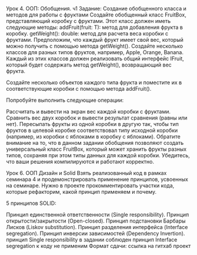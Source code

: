 Урок 4. ООП: Обобщения. ч1
Задание: Создание обобщенного класса и методов для работы с фруктами
Создайте обобщенный класс FruitBox, представляющий коробку с фруктами. Этот класс должен иметь следующие методы:
addFruit(fruit: T): метод для добавления фрукта в коробку.
getWeight(): double: метод для расчета веса коробки с фруктами. Предположим, что каждый фрукт имеет свой вес, который можно получить с помощью метода getWeight().
Создайте несколько классов для разных типов фруктов, например, Apple, Orange, Banana. Каждый из этих классов должен реализовать общий интерфейс IFruit, который будет содержать метод getWeight(), возвращающий вес фрукта.

Создайте несколько объектов каждого типа фрукта и поместите их в соответствующие коробки с помощью метода addFruit().

Попробуйте выполнить следующие операции:

Рассчитать и вывести на экран вес каждой коробки с фруктами.
Сравнить вес двух коробок и вывести результат сравнения (равны или нет).
Пересыпать фрукты из одной коробки в другую так, чтобы тип фруктов в целевой коробке соответствовал типу исходной коробки (например, из коробки с яблоками в коробку с яблоками). Обратите внимание на то, что в данном задании обобщения позволяют создать универсальный класс FruitBox, который может хранить фрукты разных типов, сохраняя при этом типы данных для каждой коробки.
Убедитесь, что ваши решения компилируются и работают корректно.


Урок 6. ООП Дизайн и Solid
Взять реализованный код в рамках семинара 4 и продемонстрировать применение принципов, усвоенных на семинаре. Нужно в проекте прокомментировать участки кода, которые рефакторим, какой принцип применяем и почему.

5 принципов SOLID:

Принцип единственной ответственности (Single responsibility).
Принцип открытости/закрытости (Open-closed).
Принцип подстановки Барбары Лисков (Liskov substitution).
Принцип разделения интерфейса (Interface segregation).
Принцип инверсии зависимостей (Dependency Invertion).
принцип Single responsibility в задании соблюден
принцип Interface segregation к коду не применим
Формат сдачи: ссылка на гитхаб проект